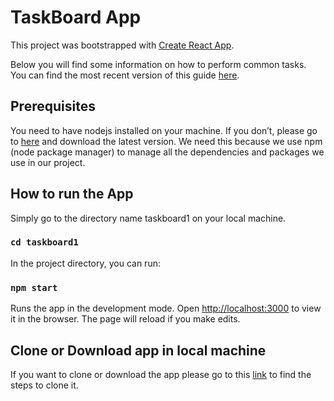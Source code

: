 # TaskBoard App
This project was bootstrapped with [Create React App](https://github.com/facebookincubator/create-react-app).

Below you will find some information on how to perform common tasks.<br>
You can find the most recent version of this guide [here](https://github.com/facebookincubator/create-react-app/blob/master/packages/react-scripts/template/README.md).

## Prerequisites
You need to have nodejs installed on your machine. If you don’t, please go to [here](https://nodejs.org) and download the latest version. We need this because we use npm (node package manager) to manage all the dependencies and packages we use in our project.

## How to run the App
Simply go to the directory name taskboard1 on your local machine.
### `cd taskboard1`

In the project directory, you can run:
### `npm start`
Runs the app in the development mode.
Open [http://localhost:3000](http://localhost:3000) to view it in the browser.
The page will reload if you make edits.

## Clone or Download app in local machine

If you want to clone or download the app please go to this [link](https://help.github.com/en/articles/cloning-a-repository) to find the steps to clone it.


